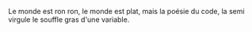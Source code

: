 Le monde est ron ron, le monde est plat, 
mais la poésie du code, la semi virgule le souffle gras d'une variable.